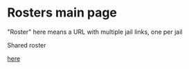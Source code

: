 # Rosters main page

"Roster" here means a URL with multiple jail links, one per jail

Shared roster

[here](https://docs.google.com/spreadsheets/d/1NeBNFNMwL7mgn69ZAU1R1t2do-3qlIUJD9oAxD3fuNI/edit?ts=5b2932df#gid=428282423)